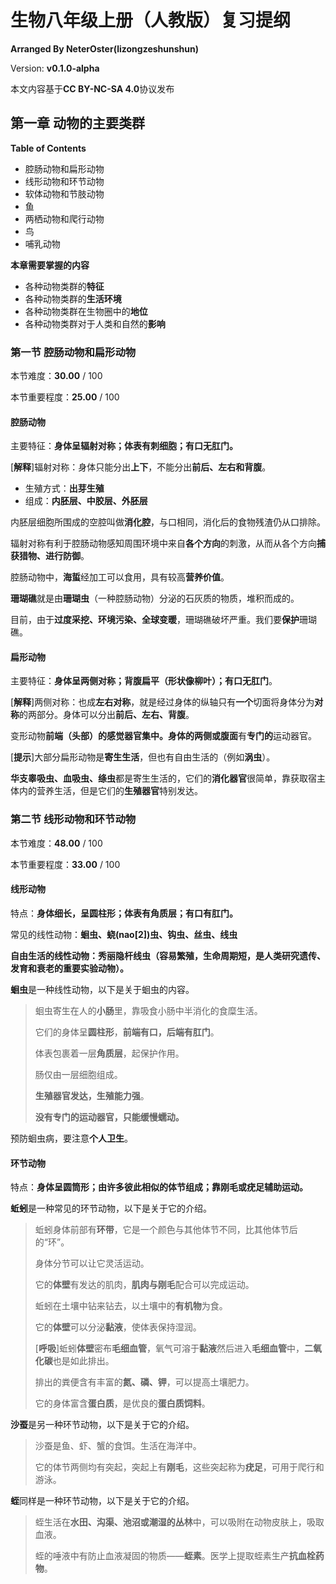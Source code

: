 # 生物八年级上册（人教版）复习提纲

**Arranged By NeterOster(lizongzeshunshun)**

Version: **v0.1.0-alpha**

本文内容基于**CC BY-NC-SA 4.0**协议发布

## 第一章 动物的主要类群

**Table of Contents**

* 腔肠动物和扁形动物
* 线形动物和环节动物
* 软体动物和节肢动物
* 鱼
* 两栖动物和爬行动物
* 鸟
* 哺乳动物


**本章需要掌握的内容**

* 各种动物类群的**特征**
* 各种动物类群的**生活环境**
* 各种动物类群在生物圈中的**地位**
* 各种动物类群对于人类和自然的**影响**




### 第一节 腔肠动物和扁形动物

本节难度：**30.00** / 100

本节重要程度：**25.00** / 100



#### 腔肠动物

主要特征：**身体呈辐射对称；体表有刺细胞；有口无肛门。**

[**解释**]辐射对称：身体只能分出**上下**，不能分出**前后、左右和背腹**。

* 生殖方式：**出芽生殖**
* 组成：**内胚层、中胶层、外胚层**

内胚层细胞所围成的空腔叫做**消化腔**，与口相同，消化后的食物残渣仍从口排除。

辐射对称有利于腔肠动物感知周围环境中来自**各个方向**的刺激，从而从各个方向**捕获猎物、进行防御**。

腔肠动物中，**海蜇**经加工可以食用，具有较高**营养价值**。

**珊瑚礁**就是由**珊瑚虫**（一种腔肠动物）分泌的石灰质的物质，堆积而成的。

目前，由于**过度采挖、环境污染、全球变暖**，珊瑚礁破坏严重。我们要**保护**珊瑚礁。



#### 扁形动物

主要特征：**身体呈两侧对称；背腹扁平（形状像柳叶）；有口无肛门**。

[**解释**]两侧对称：也成**左右对称**，就是经过身体的纵轴只有**一个**切面将身体分为**对称**的两部分。身体可以分出**前后、左右、背腹**。

变形动物**前端（头部）**的感觉器官集中。身体的**两侧或腹面**有**专门的**运动器官。

[**提示**]大部分扁形动物是**寄生生活**，但也有自由生活的（例如**涡虫**）。

**华支睾吸虫、血吸虫、绦虫**都是寄生生活的，它们的**消化器官**很简单，靠获取宿主体内的营养生活，但是它们的**生殖器官**特别发达。



### 第二节 线形动物和环节动物

本节难度：**48.00** / 100

本节重要程度：**33.00** / 100

#### 线形动物

特点：**身体细长，呈圆柱形；体表有角质层；有口有肛门。**

常见的线性动物：**蛔虫、蛲(nao[2])虫、钩虫、丝虫、线虫**

**自由生活的线性动物：秀丽隐杆线虫（容易繁殖，生命周期短，是人类研究遗传、发育和衰老的重要实验动物）。**

**蛔虫**是一种线性动物，以下是关于蛔虫的内容。

> 蛔虫寄生在人的**小肠**里，靠吸食小肠中半消化的食糜生活。
>
> 它们的身体呈**圆柱形**，**前端有口，后端有肛门**。
>
> 体表包裹着一层**角质层**，起保护作用。
>
> 肠仅由一层细胞组成。
>
> **生殖器官发达，生殖能力强**。
>
> **没有专门的运动器官，只能缓慢蠕动。**

预防蛔虫病，要注意**个人卫生**。



#### 环节动物

特点：**身体呈圆筒形；由许多彼此相似的体节组成；靠刚毛或疣足辅助运动。**

**蚯蚓**是一种常见的环节动物，以下是关于它的介绍。

> 蚯蚓身体前部有**环带**，它是一个颜色与其他体节不同，比其他体节后的“环”。
>
> 身体分节可以让它灵活运动。
>
> 它的**体壁**有发达的肌肉，**肌肉与刚毛**配合可以完成运动。
>
> 蚯蚓在土壤中钻来钻去，以土壤中的**有机物**为食。
>
> 它的**体壁**可以分泌**黏液**，使体表保持湿润。
>
> [**呼吸**]蚯蚓**体壁**密布**毛细血管**，氧气可溶于**黏液**然后进入**毛细血管**中，**二氧化碳**也是如此排出。
>
> 排出的粪便含有丰富的**氮、磷、钾**，可以提高土壤肥力。
>
> 它的身体富含**蛋白质**，是优良的**蛋白质饲料**。

**沙蚕**是另一种环节动物，以下是关于它的介绍。

> 沙蚕是鱼、虾、蟹的食饵。生活在海洋中。
>
> 它的体节两侧均有突起，突起上有**刚毛**，这些突起称为**疣足**，可用于爬行和游泳。

**蛭**同样是一种环节动物，以下是关于它的介绍。

> 蛭生活在**水田、沟渠、池沼或潮湿的丛林**中，可以吸附在动物皮肤上，吸取血液。
>
> 蛭的唾液中有防止血液凝固的物质——**蛭素**。医学上提取蛭素生产**抗血栓药物**。
